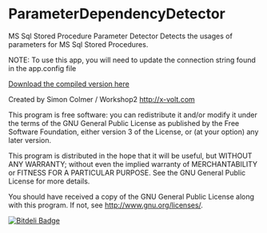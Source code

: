 ParameterDependencyDetector
=============

MS Sql Stored Procedure Parameter Detector
Detects the usages of parameters for MS Sql Stored Procedures.

NOTE: To use this app, you will need to update the connection string found in the app.config file

[Download the compiled version here](http://x-volt.com/downloads/view.php?id=33)

Created by Simon Colmer / Workshop2
http://x-volt.com

This program is free software: you can redistribute it and/or modify
it under the terms of the GNU General Public License as published by
the Free Software Foundation, either version 3 of the License, or
(at your option) any later version.

This program is distributed in the hope that it will be useful,
but WITHOUT ANY WARRANTY; without even the implied warranty of
MERCHANTABILITY or FITNESS FOR A PARTICULAR PURPOSE.  See the
GNU General Public License for more details.

You should have received a copy of the GNU General Public License
along with this program.  If not, see <http://www.gnu.org/licenses/>.

[![Bitdeli Badge](https://d2weczhvl823v0.cloudfront.net/Workshop2/parameterdependencydetector/trend.png)](https://bitdeli.com/free "Bitdeli Badge")

